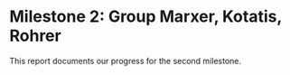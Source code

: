 # Milestone 2: Group Marxer, Kotatis, Rohrer
This report documents our progress for the second milestone.